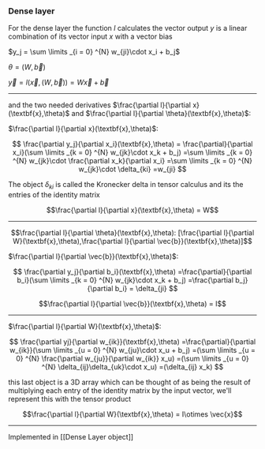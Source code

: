 ### Dense layer

For the dense layer the function $l$ calculates the vector output $y$ is a linear combination of its vector input $x$ with a vector bias

$y_j = \sum \limits _{i = 0} ^{N} w_{ji}\cdot x_i + b_j$

$\theta = (W,\vec{b})$

$\vec{y} = l(\vec{x},(W,\vec{b})) = W\vec{x} + \vec{b}$
___
and the two needed derivatives $\frac{\partial l}{\partial x}(\textbf{x},\theta)$ and $\frac{\partial l}{\partial \theta}(\textbf{x},\theta)$:

$\frac{\partial l}{\partial x}(\textbf{x},\theta)$:

$$
\frac{\partial y_j}{\partial x_i}(\textbf{x},\theta) 
= \frac{\partial}{\partial x_i}(\sum \limits _{k = 0} ^{N} w_{jk}\cdot x_k + b_j)
=\sum \limits _{k = 0} ^{N} w_{jk}\cdot \frac{\partial x_k}{\partial x_i}
=\sum \limits _{k = 0} ^{N} w_{jk}\cdot \delta_{ki}
=w_{ji}
$$

The object $\delta_{ki}$ is called the Kronecker delta in tensor calculus and its the entries of the identity matrix

$$\frac{\partial l}{\partial x}(\textbf{x},\theta) = W$$
___
$$\frac{\partial l}{\partial \theta}(\textbf{x},\theta): [\frac{\partial l}{\partial W}(\textbf{x},\theta),\frac{\partial l}{\partial \vec{b}}(\textbf{x},\theta)]$$

$\frac{\partial l}{\partial \vec{b}}(\textbf{x},\theta)$:

$$
\frac{\partial y_j}{\partial b_i}(\textbf{x},\theta)
=\frac{\partial}{\partial b_i}(\sum \limits _{k = 0} ^{N} w_{jk}\cdot x_k + b_j)
=\frac{\partial b_j}{\partial b_i}
= \delta_{ji}
$$

$$\frac{\partial l}{\partial \vec{b}}(\textbf{x},\theta) = I$$
___
$\frac{\partial l}{\partial W}(\textbf{x},\theta)$:

$$
\frac{\partial yj}{\partial w_{ik}}(\textbf{x},\theta)
=\frac{\partial}{\partial w_{ik}}(\sum \limits _{u = 0} ^{N} w_{ju}\cdot x_u + b_j)
=(\sum \limits _{u = 0} ^{N} \frac{\partial w_{ju}}{\partial w_{ik}} x_u)
=(\sum \limits _{u = 0} ^{N} \delta_{ij}\delta_{uk}\cdot x_u)
=(\delta_{ij} x_k)
$$

this last object is a 3D array which can be thought of as being the result of multiplying each entry of the identity matrix by the input vector, we'll represent this with the tensor product

$$\frac{\partial l}{\partial W}(\textbf{x},\theta) = I\otimes \vec{x}$$
___
Implemented in [[Dense Layer object]]